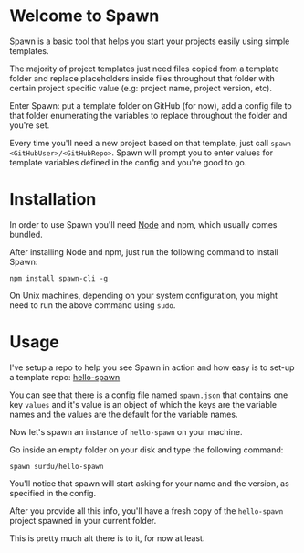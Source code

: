 # Welcome to Spawn

Spawn is a basic tool that helps you start your projects easily using simple templates.

The majority of project templates just need files copied from a template folder and replace placeholders inside files throughout that folder with certain project specific value (e.g: project name, project version, etc).

Enter Spawn: put a template folder on GitHub (for now), add a config file to that folder enumerating the variables to replace throughout the folder and you're set.

Every time you'll need a new project based on that template, just call `spawn <GitHubUser>/<GitHubRepo>`. Spawn will prompt you to enter values for template variables defined in the config and you're good to go.

# Installation

In order to use Spawn you'll need [Node](https://nodejs.org) and npm, which usually comes bundled.

After installing Node and npm, just run the following command to install Spawn:

```
npm install spawn-cli -g
```

On Unix machines, depending on your system configuration, you might need to run the above command using `sudo`.

# Usage

I've setup a repo to help you see Spawn in action and how easy is to set-up a template repo: [hello-spawn](https://github.com/surdu/hello-spawn)

You can see that there is a config file named `spawn.json` that contains one key `values` and it's value is an object of which the keys are the variable names and the values are the default for the variable names.

Now let's spawn an instance of `hello-spawn` on your machine.

Go inside an empty folder on your disk and type the following command:

```
spawn surdu/hello-spawn
```

You'll notice that spawn will start asking for your name and the version, as specified in the config.

After you provide all this info, you'll have a fresh copy of the `hello-spawn` project spawned in your current folder.

This is pretty much alt there is to it, for now at least.
